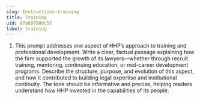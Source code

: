 ```yaml
---
slug: Instructions:training
title: Training
uid: 87a607509c57
label: training
---
```


1. This prompt addresses one aspect of HHP’s approach to training and professional development. Write a clear, factual passage explaining how the firm supported the growth of its lawyers—whether through recruit training, mentoring, continuing education, or mid-career development programs. Describe the structure, purpose, and evolution of this aspect, and how it contributed to building legal expertise and institutional continuity. The tone should be informative and precise, helping readers understand how HHP invested in the capabilities of its people.